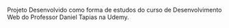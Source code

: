 Projeto Desenvolvido como forma de estudos do curso de Desenvolvimento Web do Professor Daniel Tapias na Udemy.
